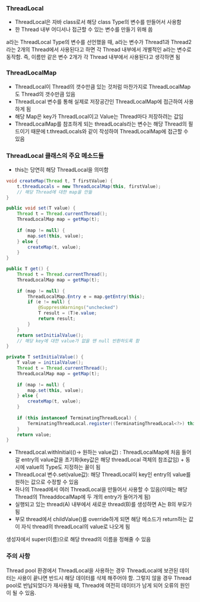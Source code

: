 ### ThreadLocal
- ThreadLocal은 자바 class로서 해당 class Type의 변수를 만들어서 사용함
- 한 Thread 내부 어디서나 접근할 수 있는 변수를 만들기 위해 씀

a라는 ThreadLocal Type의 변수를 선언했을 때, a라는 변수가 Thread1과 Thread2라는 2개의 Thread에서 사용된다고 하면 각 Thread 내부에서 개별적인 a라는 변수로 동작함. 
즉, 이름만 같은 변수 2개가 각 Thread 내부에서 사용된다고 생각하면 됨

### ThreadLocalMap
- ThreadLocal이 Thread의 갯수만큼 있는 것처럼 마찬가지로 ThreadLocalMap도 Thread의 갯수만큼 있음
- ThreadLocal 변수를 통해 실제로 저장공간인 ThreadLocalMap에 접근하여 사용하게 됨
- 해당 Map은 key가 ThreadLocal이고 Value는 Thread마다 저장하려는 값임
- ThreadLocalMap를 참조하게 되는 threadLocals라는 변수는 해당 Thread의 필드이기 때문에 t.threadLocals와 같이 작성하여 ThreadLocalMap에 접근할 수 있음

### ThreadLocal 클래스의 주요 메소드들
- this는 당연히 해당 ThreadLocal을 의미함
```java
void createMap(Thread t, T firstValue) {
	t.threadLocals = new ThreadLocalMap(this, firstValue);
	// 해당 Thread에 대한 map을 만듦 
}

public void set(T value) {
	Thread t = Thread.currentThread();
	ThreadLocalMap map = getMap(t);
 
	if (map != null) {
		map.set(this, value);
	} else {
		createMap(t, value);
	}
}

public T get() {
	Thread t = Thread.currentThread();
	ThreadLocalMap map = getMap(t);
	
	if (map != null) {
		ThreadLocalMap.Entry e = map.getEntry(this);
		if (e != null) {
			@SuppressWarnings("unchecked")
			T result = (T)e.value;
			return result;
		}
	}
	return setInitialValue(); 
	// 해당 key에 대한 value가 없을 땐 null 반환하도록 함
}

private T setInitialValue() {
	T value = initialValue();
	Thread t = Thread.currentThread();
	ThreadLocalMap map = getMap(t);
	
	if (map != null) {
		map.set(this, value);
	} else {
		createMap(t, value);
	}
	
	if (this instanceof TerminatingThreadLocal) {
		TerminatingThreadLocal.register((TerminatingThreadLocal<?>) this);
	}
	return value;
}

```

- ThreadLocal.withlnitial(()-> 원하는 value값) : ThreadLocalMap에 처음 들어갈 entry의 value값을 초기화(key값은 해당 threadLocal 객체의 참조값임) + 동시에 value의 Type도 지정하는 꼴이 됨
- ThreadLocal 변수.set(value값): 해당 ThreadLocal이 key인 entry의 value를 원하는 값으로 수정할 수 있음
- 하나의 Thread에서 여러 ThreadLocal을 만들어서 사용할 수 있음(이때는 해당 Thread의 ThreaddocalMap에 두 개의 entry가 들어가게 됨)
- 실행되고 있는 thread(A) 내부에서 새로운 thread(B)를 생성하면 A는 B의 부모가 됨
- 부모 thread에서 childValue()를 override하게 되면 해당 메소드가 return하는 값이 자식 thread의 threadLocal의 value로 나오게 됨

생성자에서 super(이름)으로 해당 thread의 이름을 정해줄 수 있음

### 주의 사항
Thread pool 환경에서 ThreadLocal을 사용하는 경우 ThreadLocal에 보관된 데이터는 사용이 끝나면 반드시 해당 데이터를 삭제 해주어야 함. 그렇지 않을 경우 Thread pool로 반납되었다가 재사용될 때, Thread에 여전히 데이터가 남게 되어 오류의 원인이 될 수 있음.
